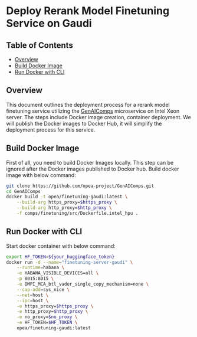 # Deploy Rerank Model Finetuning Service on Gaudi

## Table of Contents

- [Overview](#overview)
- [Build Docker Image](#build-docker-image)
- [Run Docker with CLI](#run-docker-with-cli)

## Overview

This document outlines the deployment process for a rerank model finetuning service utilizing the [GenAIComps](https://github.com/opea-project/GenAIComps.git) microservice on Intel Xeon server. The steps include Docker image creation, container deployment. We will publish the Docker images to Docker Hub, it will simplify the deployment process for this service.

## Build Docker Image

First of all, you need to build Docker Images locally. This step can be ignored after the Docker images published to Docker hub. Build docker image with below command:

```bash
git clone https://github.com/opea-project/GenAIComps.git
cd GenAIComps
docker build -t opea/finetuning-gaudi:latest \
    --build-arg https_proxy=$https_proxy \
    --build-arg http_proxy=$http_proxy \
    -f comps/finetuning/src/Dockerfile.intel_hpu .
```

## Run Docker with CLI

Start docker container with below command:

```bash
export HF_TOKEN=${your_huggingface_token}
docker run -d --name="finetuning-server-gaudi" \
    --runtime=habana \
    -e HABANA_VISIBLE_DEVICES=all \
    -p 8015:8015 \
    -e OMPI_MCA_btl_vader_single_copy_mechanism=none \
    --cap-add=sys_nice \
    --net=host \
    --ipc=host \
    -e https_proxy=$https_proxy \
    -e http_proxy=$http_proxy \
    -e no_proxy=$no_proxy \
    -e HF_TOKEN=$HF_TOKEN \
    opea/finetuning-gaudi:latest
```
